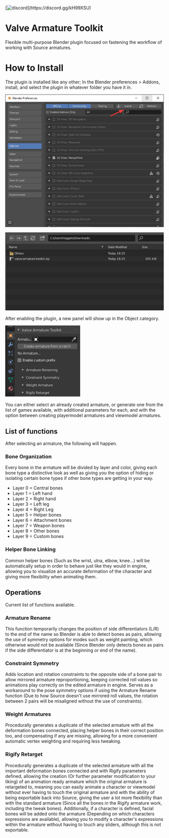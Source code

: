 [![discord](https://img.shields.io/discord/693987167210438656.svg?style=flat&label=Discord&logo=discord&color=7289DA&json?)](https://discord.gg/kH99XSU)

# Valve Armature Toolkit
Flexible multi-purpose Blender plugin focused on fastening the workflow of working with Source armatures.

# How to Install

The plugin is installed like any other; In the Blender preferences > Addons, install, and select the plugin in whatever folder you have it in.

![Addons page](/img/Install1.png)

![Plugin in Downloads folder](/img/Install2.png)

After enabling the plugin, a new panel will show up in the Object category.

![Plugin in Downloads folder](/img/PluginPanel.png)

You can either select an already created armature, or generate one from the list of games available, with additional parameters for each, and with the option between creating playermodel armatures and viewmodel armatures.
## List of functions

After selecting an armature, the following will happen.

### Bone Organization
Every bone in the armature will be divided by layer and color, giving each bone type a distinctive look as well as giving you the option of hiding or isolating certain bone types if other bone types are getting in your way.

* Layer 0 = Central bones
* Layer 1 = Left hand
* Layer 2 = Right hand
* Layer 3 = Left leg
* Layer 4 = Right Leg
* Layer 5 = Helper bones
* Layer 6 = Attachment bones
* Layer 7 = Weapon bones
* Layer 8 = Other bones
* Layer 9 = Custom bones

### Helper Bone Linking
Common helper bones (Such as the wrist, ulna, elbow, knee...) will be automatically setup in order to behave just like they would in engine, allowing you to visualize an accurate deformation of the character and giving more flexibility when animating them.

## Operations

Current list of functions available.

### Armature Rename
This function temporarily changes the position of side differentiators (L/R) to the end of the name so Blender is able to detect bones as pairs, allowing the use of symmetry options for modes such as weight painting, which otherwise would not be available (Since Blender only detects bones as pairs if the side differentiator is at the beginning or end of the name).

### Constraint Symmetry
Adds location and rotation constraints to the opposite side of a bone pair to allow mirrored armature reproportioning, keeping corrected roll values so animations play correctly on the edited armature in engine. Serves as a workaround to the pose symmetry options if using the Armature Rename function (Due to how Source doesn't use mirrored roll values, the rotation between 2 pairs will be misaligned without the use of constraints).

### Weight Armatures
Procedurally generates a duplicate of the selected armature with all the deformation bones connected, placing helper bones in their correct position too, and compensating if any are missing, allowing for a more convenient automatic vertex weighting and requiring less tweaking.

### Rigify Retarget
Procedurally generates a duplicate of the selected armature with all the important deformation bones connected and with Rigify parameters defined, allowing the creation (Or further parameter modification to your liking) of an animation ready armature which the original armature is retargeted to, meaning you can easily animate a character or viewmodel without ever having to touch the original armature and with the ability of being exportable back into Source, giving the user a lot more flexibility than with the standard armature (Since all the bones in the Rigify armature work, including the tweak bones). Additionally, if a character is defined, facial bones will be added onto the armature (Depending on which characters expressions are available), allowing you to modify a character's expressions within the armature without having to touch any sliders, although this is not exportable.
